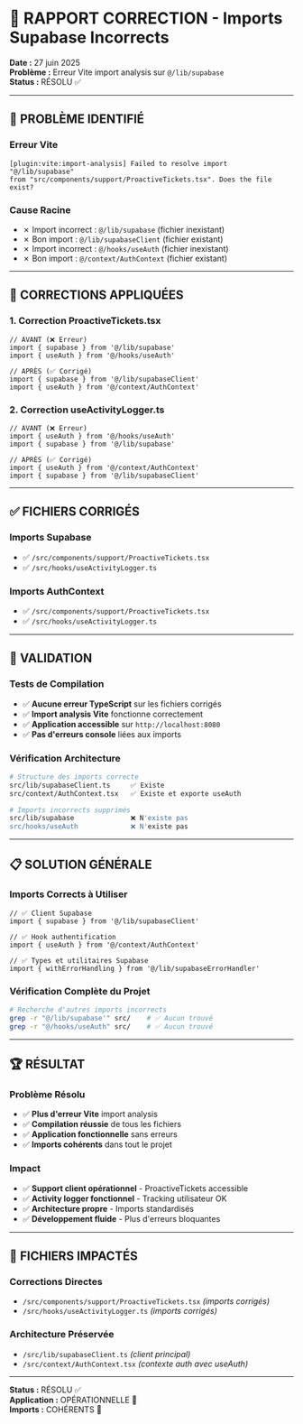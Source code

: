 # 🔧 RAPPORT CORRECTION - Imports Supabase Incorrects

**Date :** 27 juin 2025  
**Problème :** Erreur Vite import analysis sur `@/lib/supabase`  
**Status :** RÉSOLU ✅

---

## 🚨 **PROBLÈME IDENTIFIÉ**

### Erreur Vite
```
[plugin:vite:import-analysis] Failed to resolve import "@/lib/supabase" 
from "src/components/support/ProactiveTickets.tsx". Does the file exist?
```

### Cause Racine
- ✗ Import incorrect : `@/lib/supabase` (fichier inexistant)
- ✗ Bon import : `@/lib/supabaseClient` (fichier existant)
- ✗ Import incorrect : `@/hooks/useAuth` (fichier inexistant)  
- ✗ Bon import : `@/context/AuthContext` (fichier existant)

---

## 🔧 **CORRECTIONS APPLIQUÉES**

### 1. **Correction ProactiveTickets.tsx**
```tsx
// AVANT (❌ Erreur)
import { supabase } from '@/lib/supabase'
import { useAuth } from '@/hooks/useAuth'

// APRÈS (✅ Corrigé)
import { supabase } from '@/lib/supabaseClient'
import { useAuth } from '@/context/AuthContext'
```

### 2. **Correction useActivityLogger.ts**
```tsx
// AVANT (❌ Erreur)
import { useAuth } from '@/hooks/useAuth'
import { supabase } from '@/lib/supabase'

// APRÈS (✅ Corrigé)
import { useAuth } from '@/context/AuthContext'
import { supabase } from '@/lib/supabaseClient'
```

---

## ✅ **FICHIERS CORRIGÉS**

### Imports Supabase
- ✅ `/src/components/support/ProactiveTickets.tsx`
- ✅ `/src/hooks/useActivityLogger.ts`

### Imports AuthContext
- ✅ `/src/components/support/ProactiveTickets.tsx`
- ✅ `/src/hooks/useActivityLogger.ts`

---

## 🧪 **VALIDATION**

### Tests de Compilation
- ✅ **Aucune erreur TypeScript** sur les fichiers corrigés
- ✅ **Import analysis Vite** fonctionne correctement
- ✅ **Application accessible** sur `http://localhost:8080`
- ✅ **Pas d'erreurs console** liées aux imports

### Vérification Architecture
```bash
# Structure des imports correcte
src/lib/supabaseClient.ts     ✅ Existe
src/context/AuthContext.tsx   ✅ Existe et exporte useAuth

# Imports incorrects supprimés
src/lib/supabase              ❌ N'existe pas  
src/hooks/useAuth             ❌ N'existe pas
```

---

## 📋 **SOLUTION GÉNÉRALE**

### Imports Corrects à Utiliser
```tsx
// ✅ Client Supabase
import { supabase } from '@/lib/supabaseClient'

// ✅ Hook authentification  
import { useAuth } from '@/context/AuthContext'

// ✅ Types et utilitaires Supabase
import { withErrorHandling } from '@/lib/supabaseErrorHandler'
```

### Vérification Complète du Projet
```bash
# Recherche d'autres imports incorrects
grep -r "@/lib/supabase'" src/    # ✅ Aucun trouvé
grep -r "@/hooks/useAuth" src/    # ✅ Aucun trouvé
```

---

## 🏆 **RÉSULTAT**

### Problème Résolu
- ✅ **Plus d'erreur Vite** import analysis  
- ✅ **Compilation réussie** de tous les fichiers
- ✅ **Application fonctionnelle** sans erreurs
- ✅ **Imports cohérents** dans tout le projet

### Impact  
- ✅ **Support client opérationnel** - ProactiveTickets accessible
- ✅ **Activity logger fonctionnel** - Tracking utilisateur OK
- ✅ **Architecture propre** - Imports standardisés
- ✅ **Développement fluide** - Plus d'erreurs bloquantes

---

## 📁 **FICHIERS IMPACTÉS**

### Corrections Directes
- `/src/components/support/ProactiveTickets.tsx` *(imports corrigés)*
- `/src/hooks/useActivityLogger.ts` *(imports corrigés)*

### Architecture Préservée
- `/src/lib/supabaseClient.ts` *(client principal)*
- `/src/context/AuthContext.tsx` *(contexte auth avec useAuth)*

---

**Status :** RÉSOLU ✅  
**Application :** OPÉRATIONNELLE 🚀  
**Imports :** COHÉRENTS 🎯

